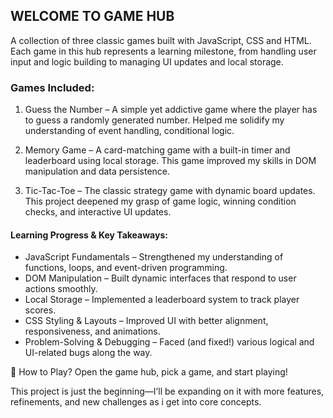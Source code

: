## WELCOME TO GAME HUB

A collection of three classic games built with JavaScript, CSS and HTML. Each game in this hub represents a learning milestone, from handling user input and logic building to managing UI updates and local storage.

### Games Included:

1. Guess the Number – A simple yet addictive game where the player has to guess a randomly generated number. Helped me solidify my understanding of event handling, conditional logic.

2. Memory Game – A card-matching game with a built-in timer and leaderboard using local storage. This game improved my skills in DOM manipulation and data persistence.

3. Tic-Tac-Toe – The classic strategy game with dynamic board updates. This project deepened my grasp of game logic, winning condition checks, and interactive UI updates.

#### Learning Progress & Key Takeaways:

- JavaScript Fundamentals – Strengthened my understanding of functions, loops, and event-driven programming.
- DOM Manipulation – Built dynamic interfaces that respond to user actions smoothly.
- Local Storage – Implemented a leaderboard system to track player scores.
- CSS Styling & Layouts – Improved UI with better alignment, responsiveness, and animations.
- Problem-Solving & Debugging – Faced (and fixed!) various logical and UI-related bugs along the way.

🚀 How to Play? Open the game hub, pick a game, and start playing!

This project is just the beginning—I’ll be expanding on it with more features, refinements, and new challenges as i get into core concepts.
